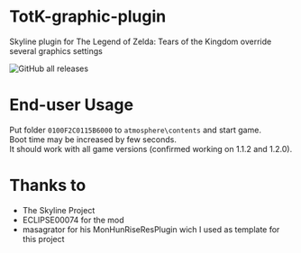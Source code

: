 # TotK-graphic-plugin
Skyline plugin for The Legend of Zelda: Tears of the Kingdom override several graphics settings

![GitHub all releases](https://img.shields.io/github/downloads/masagrator/MonHunRiseResPlugin/total)

# End-user Usage

Put folder `0100F2C0115B6000` to `atmosphere\contents` and start game.</br>
Boot time may be increased by few seconds.</br>
It should work with all game versions (confirmed working on 1.1.2 and 1.2.0).

# Thanks to
- The Skyline Project
- ECLIPSE00074 for the mod
- masagrator for his MonHunRiseResPlugin wich I used as template for this project 
